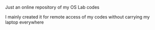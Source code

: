 Just an online repository of my OS Lab codes

I mainly created it for remote access of my codes without carrying my laptop everywhere
